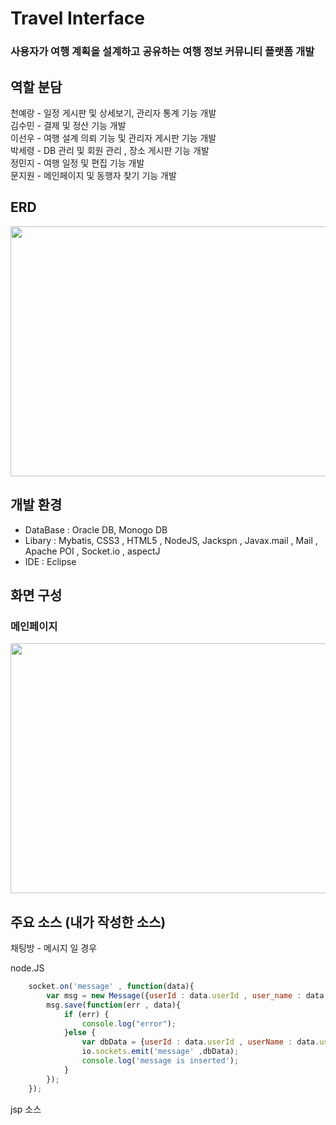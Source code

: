 # Travel Interface
### 사용자가 여행 계획을 설계하고 공유하는 여행 정보 커뮤니티 플랫폼 개발 
  
## 역할 분담
천예랑 - 일정 게시판 및 상세보기, 관리자 통계 기능 개발  
김수민 - 결제 및 정산 기능 개발  
이선우 - 여행 설계 의뢰 기능 및 관리자 게시판 기능 개발  
박세령 - DB 관리 및 회원 관리 , 장소 게시판 기능 개발  
정민지 - 여행 일정 및 편집 기능 개발  
문지원 - 메인페이지 및 동행자 찾기 기능 개발  

## ERD 
<img src="https://user-images.githubusercontent.com/47417567/177513250-7e981059-1432-4366-af85-a275910d270c.png" width="800" height="400"/>

## 개발 환경
- DataBase : Oracle DB, Monogo DB   
- Libary : Mybatis, CSS3 , HTML5 , NodeJS, Jackspn , Javax.mail , Mail , Apache POI , Socket.io , aspectJ
- IDE : Eclipse
  
## 화면 구성 


### 메인페이지    
<img src="https://user-images.githubusercontent.com/47417567/178406798-07b04644-e4fe-4fca-ae8c-db5992e5cb1e.png" width="800" height="400"/>  


## 주요 소스 (내가 작성한 소스)

채팅방 - 메시지 일 경우

node.JS

``` javascript
    socket.on('message' , function(data){
        var msg = new Message({userId : data.userId , user_name : data.userName , message : data.message , chat_id : data.chatId });
        msg.save(function(err , data){
            if (err) {
                console.log("error");
            }else {
                var dbData = {userId : data.userId , userName : data.user_name , message : data.message , chat_id : data.chat_id};
                io.sockets.emit('message' ,dbData);
                console.log('message is inserted');
            }
        });
    });
```
jsp 소스

``` javascript 



```


